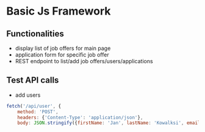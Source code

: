 # Basic Js Framework

## Functionalities

- display list of job offers for main page
- application form for specific job offer
- REST endpoint to list/add job offers/users/applications

## Test API calls

- add users 

```javascript
fetch('/api/user', {
    method: 'POST',
    headers: {'Content-Type': 'application/json'},
    body: JSON.stringify({firstName: 'Jan', lastName: 'Kowalksi', email: 'jk@test.com'})})
```
